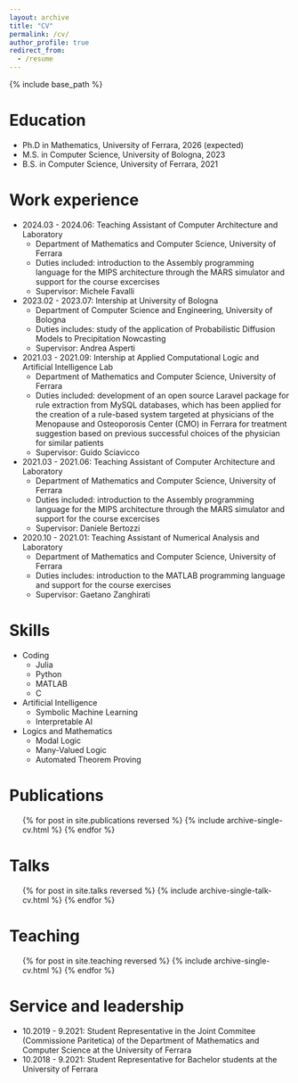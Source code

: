 ```yaml
---
layout: archive
title: "CV"
permalink: /cv/
author_profile: true
redirect_from:
  - /resume
---
```


{% include base_path %}

Education
======
* Ph.D in Mathematics, University of Ferrara, 2026 (expected)
* M.S. in Computer Science, University of Bologna, 2023
* B.S. in Computer Science, University of Ferrara, 2021

Work experience
======
* 2024.03 - 2024.06: Teaching Assistant of Computer Architecture and Laboratory
  * Department of Mathematics and Computer Science, University of Ferrara
  * Duties included: introduction to the Assembly programming language for the MIPS
    architecture through the MARS simulator and support for the course excercises
  * Supervisor: Michele Favalli
* 2023.02 - 2023.07: Intership at University of Bologna
  * Department of Computer Science and Engineering, University of Bologna
  * Duties includes: study of the application of Probabilistic Diffusion Models to
    Precipitation Nowcasting
  * Supervisor: Andrea Asperti
* 2021.03 - 2021.09: Intership at Applied Computational Logic and Artificial Intelligence
  Lab
  * Department of Mathematics and Computer Science, University of Ferrara
  * Duties included: development of an open source Laravel package for rule extraction from
    MySQL databases, which has been applied for the creation of a rule-based system targeted
    at physicians of the Menopause and Osteoporosis Center (CMO) in Ferrara for treatment
    suggestion based on previous successful choices of the physician for similar patients 
  * Supervisor: Guido Sciavicco
* 2021.03 - 2021.06: Teaching Assistant of Computer Architecture and Laboratory
  * Department of Mathematics and Computer Science, University of Ferrara
  * Duties included: introduction to the Assembly programming language for the MIPS
    architecture through the MARS simulator and support for the course excercises
  * Supervisor: Daniele Bertozzi
* 2020.10 - 2021.01: Teaching Assistant of Numerical Analysis and Laboratory
  * Department of Mathematics and Computer Science, University of Ferrara
  * Duties includes: introduction to the MATLAB programming language and support for the
    course exercises
  * Supervisor: Gaetano Zanghirati
  
Skills
======
* Coding
  * Julia
  * Python
  * MATLAB
  * C
* Artificial Intelligence
  * Symbolic Machine Learning
  * Interpretable AI
* Logics and Mathematics
  * Modal Logic
  * Many-Valued Logic
  * Automated Theorem Proving

Publications
======

<ul>{% for post in site.publications reversed %}
  {% include archive-single-cv.html %}
{% endfor %}</ul>
  
Talks
======

<ul>{% for post in site.talks reversed %}
  {% include archive-single-talk-cv.html  %}
{% endfor %}</ul>
  
Teaching
======
<ul>{% for post in site.teaching reversed %}
  {% include archive-single-cv.html %}
{% endfor %}</ul>
  
Service and leadership
======
* 10.2019 - 9.2021: Student Representative in the Joint Commitee (Commissione Paritetica) of
  the Department of Mathematics and Computer Science at the University of Ferrara
* 10.2018 - 9.2021: Student Representative for Bachelor students at the University of
  Ferrara
